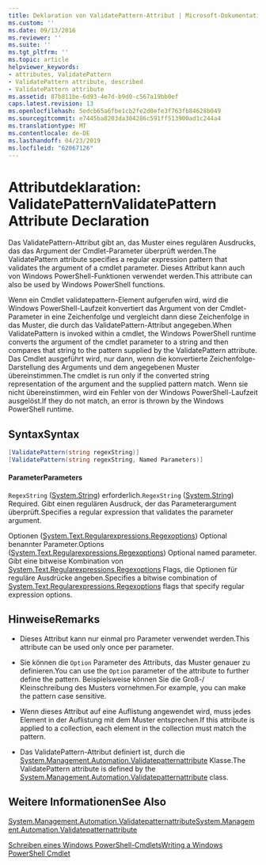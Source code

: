 ```yaml
---
title: Deklaration von ValidatePattern-Attribut | Microsoft-Dokumentation
ms.custom: ''
ms.date: 09/13/2016
ms.reviewer: ''
ms.suite: ''
ms.tgt_pltfrm: ''
ms.topic: article
helpviewer_keywords:
- attributes, ValidatePattern
- ValidatePattern attribute, described
- ValidatePattern attribute
ms.assetid: 87b811be-6d93-4e7d-b9d0-c567a19bb0ef
caps.latest.revision: 13
ms.openlocfilehash: 5edcb65a6fbe1cb2fe2d0efe3f763fb84628b049
ms.sourcegitcommit: e7445ba8203da304286c591ff513900ad1c244a4
ms.translationtype: MT
ms.contentlocale: de-DE
ms.lasthandoff: 04/23/2019
ms.locfileid: "62067126"
---
```

# <a name="validatepattern-attribute-declaration"></a><span data-ttu-id="5c6ae-102">Attributdeklaration: ValidatePattern</span><span class="sxs-lookup"><span data-stu-id="5c6ae-102">ValidatePattern Attribute Declaration</span></span>

<span data-ttu-id="5c6ae-103">Das ValidatePattern-Attribut gibt an, das Muster eines regulären Ausdrucks, das das Argument der Cmdlet-Parameter überprüft werden.</span><span class="sxs-lookup"><span data-stu-id="5c6ae-103">The ValidatePattern attribute specifies a regular expression pattern that validates the argument of a cmdlet parameter.</span></span> <span data-ttu-id="5c6ae-104">Dieses Attribut kann auch von Windows PowerShell-Funktionen verwendet werden.</span><span class="sxs-lookup"><span data-stu-id="5c6ae-104">This attribute can also be used by Windows PowerShell functions.</span></span>

<span data-ttu-id="5c6ae-105">Wenn ein Cmdlet validatepattern-Element aufgerufen wird, wird die Windows PowerShell-Laufzeit konvertiert das Argument von der Cmdlet-Parameter in eine Zeichenfolge und vergleicht dann diese Zeichenfolge in das Muster, die durch das ValidatePattern-Attribut angegeben.</span><span class="sxs-lookup"><span data-stu-id="5c6ae-105">When ValidatePattern is invoked within a cmdlet, the Windows PowerShell runtime converts the argument of the cmdlet parameter to a string and then compares that string to the pattern supplied by the ValidatePattern attribute.</span></span> <span data-ttu-id="5c6ae-106">Das Cmdlet ausgeführt wird, nur dann, wenn die konvertierte Zeichenfolge-Darstellung des Arguments und dem angegebenen Muster übereinstimmen.</span><span class="sxs-lookup"><span data-stu-id="5c6ae-106">The cmdlet is run only if the converted string representation of the argument and the supplied pattern match.</span></span> <span data-ttu-id="5c6ae-107">Wenn sie nicht übereinstimmen, wird ein Fehler von der Windows PowerShell-Laufzeit ausgelöst.</span><span class="sxs-lookup"><span data-stu-id="5c6ae-107">If they do not match, an error is thrown by the Windows PowerShell runtime.</span></span>

## <a name="syntax"></a><span data-ttu-id="5c6ae-108">Syntax</span><span class="sxs-lookup"><span data-stu-id="5c6ae-108">Syntax</span></span>

```csharp
[ValidatePattern(string regexString)]
[ValidatePattern(string regexString, Named Parameters)]
```

#### <a name="parameters"></a><span data-ttu-id="5c6ae-109">Parameter</span><span class="sxs-lookup"><span data-stu-id="5c6ae-109">Parameters</span></span>

<span data-ttu-id="5c6ae-110">`RegexString` ([System.String](/dotnet/api/System.String)) erforderlich.</span><span class="sxs-lookup"><span data-stu-id="5c6ae-110">`RegexString` ([System.String](/dotnet/api/System.String)) Required.</span></span> <span data-ttu-id="5c6ae-111">Gibt einen regulären Ausdruck, der das Parameterargument überprüft.</span><span class="sxs-lookup"><span data-stu-id="5c6ae-111">Specifies a regular expression that validates the parameter argument.</span></span>

<span data-ttu-id="5c6ae-112">Optionen ([System.Text.Regularexpressions.Regexoptions](/dotnet/api/System.Text.RegularExpressions.RegexOptions)) Optional benannter Parameter.</span><span class="sxs-lookup"><span data-stu-id="5c6ae-112">Options ([System.Text.Regularexpressions.Regexoptions](/dotnet/api/System.Text.RegularExpressions.RegexOptions)) Optional named parameter.</span></span> <span data-ttu-id="5c6ae-113">Gibt eine bitweise Kombination von [System.Text.Regularexpressions.Regexoptions](/dotnet/api/System.Text.RegularExpressions.RegexOptions) Flags, die Optionen für reguläre Ausdrücke angeben.</span><span class="sxs-lookup"><span data-stu-id="5c6ae-113">Specifies a bitwise combination of [System.Text.Regularexpressions.Regexoptions](/dotnet/api/System.Text.RegularExpressions.RegexOptions) flags that specify regular expression options.</span></span>

## <a name="remarks"></a><span data-ttu-id="5c6ae-114">Hinweise</span><span class="sxs-lookup"><span data-stu-id="5c6ae-114">Remarks</span></span>

- <span data-ttu-id="5c6ae-115">Dieses Attribut kann nur einmal pro Parameter verwendet werden.</span><span class="sxs-lookup"><span data-stu-id="5c6ae-115">This attribute can be used only once per parameter.</span></span>

- <span data-ttu-id="5c6ae-116">Sie können die `Option` Parameter des Attributs, das Muster genauer zu definieren.</span><span class="sxs-lookup"><span data-stu-id="5c6ae-116">You can use the `Option` parameter of the attribute to further define the pattern.</span></span> <span data-ttu-id="5c6ae-117">Beispielsweise können Sie die Groß-/ Kleinschreibung des Musters vornehmen.</span><span class="sxs-lookup"><span data-stu-id="5c6ae-117">For example, you can make the pattern case sensitive.</span></span>

- <span data-ttu-id="5c6ae-118">Wenn dieses Attribut auf eine Auflistung angewendet wird, muss jedes Element in der Auflistung mit dem Muster entsprechen.</span><span class="sxs-lookup"><span data-stu-id="5c6ae-118">If this attribute is applied to a collection, each element in the collection must match the pattern.</span></span>

- <span data-ttu-id="5c6ae-119">Das ValidatePattern-Attribut definiert ist, durch die [System.Management.Automation.Validatepatternattribute](/dotnet/api/System.Management.Automation.ValidatePatternAttribute) Klasse.</span><span class="sxs-lookup"><span data-stu-id="5c6ae-119">The ValidatePattern attribute is defined by the [System.Management.Automation.Validatepatternattribute](/dotnet/api/System.Management.Automation.ValidatePatternAttribute) class.</span></span>

## <a name="see-also"></a><span data-ttu-id="5c6ae-120">Weitere Informationen</span><span class="sxs-lookup"><span data-stu-id="5c6ae-120">See Also</span></span>

[<span data-ttu-id="5c6ae-121">System.Management.Automation.Validatepatternattribute</span><span class="sxs-lookup"><span data-stu-id="5c6ae-121">System.Management.Automation.Validatepatternattribute</span></span>](/dotnet/api/System.Management.Automation.ValidatePatternAttribute)

[<span data-ttu-id="5c6ae-122">Schreiben eines Windows PowerShell-Cmdlets</span><span class="sxs-lookup"><span data-stu-id="5c6ae-122">Writing a Windows PowerShell Cmdlet</span></span>](./writing-a-windows-powershell-cmdlet.md)
